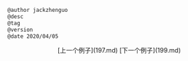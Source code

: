 
```markdown
@author jackzhenguo
@desc
@tag
@version 
@date 2020/04/05
```
		     

<center>[上一个例子](197.md)    [下一个例子](199.md)</center>